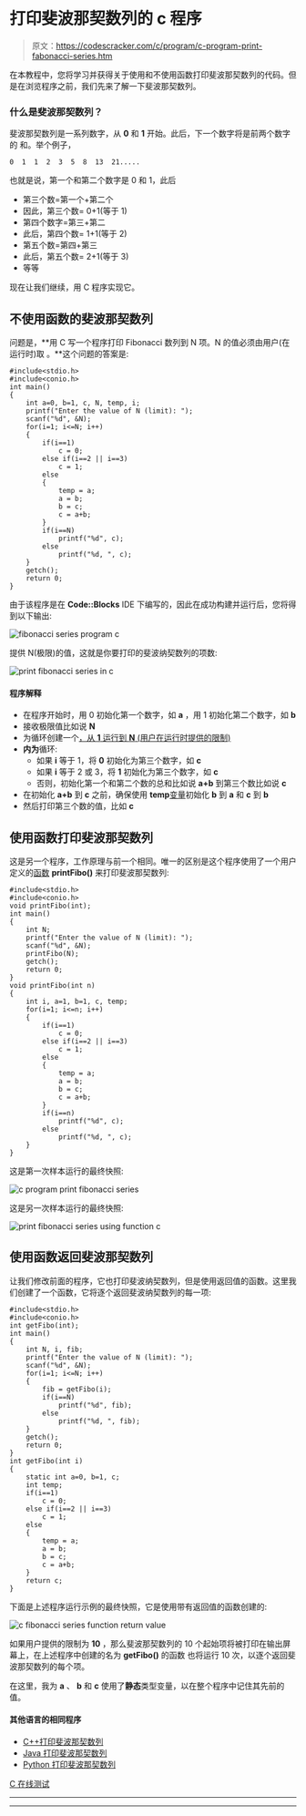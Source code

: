 # 打印斐波那契数列的 c 程序

> 原文：<https://codescracker.com/c/program/c-program-print-fabonacci-series.htm>

在本教程中，您将学习并获得关于使用和不使用函数打印斐波那契数列的代码。但是在浏览程序之前，我们先来了解一下斐波那契数列。

### 什么是斐波那契数列？

斐波那契数列是一系列数字，从 **0** 和 **1** 开始。此后，下一个数字将是前两个数字的 和。举个例子，

```
0  1  1  2  3  5  8  13  21.....
```

也就是说，第一个和第二个数字是 0 和 1，此后

*   第三个数=第一个+第二个
*   因此，第三个数= 0+1(等于 1)
*   第四个数字=第三+第二
*   此后，第四个数= 1+1(等于 2)
*   第五个数=第四+第三
*   此后，第五个数= 2+1(等于 3)
*   等等

现在让我们继续，用 C 程序实现它。

## 不使用函数的斐波那契数列

问题是，**用 C 写一个程序打印 Fibonacci 数列到 N 项。N 的值必须由用户(在运行时)取 。**这个问题的答案是:

```
#include<stdio.h>
#include<conio.h>
int main()
{
    int a=0, b=1, c, N, temp, i;
    printf("Enter the value of N (limit): ");
    scanf("%d", &N);
    for(i=1; i<=N; i++)
    {
        if(i==1)
            c = 0;
        else if(i==2 || i==3)
            c = 1;
        else
        {
            temp = a;
            a = b;
            b = c;
            c = a+b;
        }
        if(i==N)
            printf("%d", c);
        else
            printf("%d, ", c);
    }
    getch();
    return 0;
}
```

由于该程序是在 **Code::Blocks** IDE 下编写的，因此在成功构建并运行后，您将得到以下输出:

![fibonacci series program c](img/0fae62db38ae206159f860a15391a804.png)

提供 N(极限)的值，这就是你要打印的斐波纳契数列的项数:

![print fibonacci series in c](img/30cd43e6f6e004975807fdb18c8f8bca.png)

#### 程序解释

*   在程序开始时，用 0 初始化第一个数字，如 **a** ，用 1 初始化第二个数字，如 **b**
*   接收极限值比如说 **N**
*   为循环创建一个[，从 **1** 运行到 **N** (用户在运行时提供的限制)](/c/c-for-loop.htm)
*   **内为**循环:
    *   如果 **i** 等于 1，将 **0** 初始化为第三个数字，如 **c**
    *   如果 **i** 等于 2 或 3，将 **1** 初始化为第三个数字，如 **c**
    *   否则，初始化第一个和第二个数的总和比如说 **a+b** 到第三个数比如说 **c**
*   在初始化 **a+b** 到 **c** 之前，确保使用 **temp**[变量](/c/c-variables.htm)初始化 **b** 到 **a** 和 **c** 到 **b**
*   然后打印第三个数的值，比如 **c**

## 使用函数打印斐波那契数列

这是另一个程序，工作原理与前一个相同。唯一的区别是这个程序使用了一个用户定义的[函数](/c/c-functions.htm) **printFibo()** 来打印斐波那契数列:

```
#include<stdio.h>
#include<conio.h>
void printFibo(int);
int main()
{
    int N;
    printf("Enter the value of N (limit): ");
    scanf("%d", &N);
    printFibo(N);
    getch();
    return 0;
}
void printFibo(int n)
{
    int i, a=1, b=1, c, temp;
    for(i=1; i<=n; i++)
    {
        if(i==1)
            c = 0;
        else if(i==2 || i==3)
            c = 1;
        else
        {
            temp = a;
            a = b;
            b = c;
            c = a+b;
        }
        if(i==n)
            printf("%d", c);
        else
            printf("%d, ", c);
    }
}
```

这是第一次样本运行的最终快照:

![c program print fibonacci series](img/030316ad12410fd038660ac2eeed13bc.png)

这是另一次样本运行的最终快照:

![print fibonacci series using function c](img/e262e8b06d1915ac9bae60bc09b6fff4.png)

## 使用函数返回斐波那契数列

让我们修改前面的程序，它也打印斐波纳契数列，但是使用返回值的函数。这里我们创建了一个函数，它将逐个返回斐波纳契数列的每一项:

```
#include<stdio.h>
#include<conio.h>
int getFibo(int);
int main()
{
    int N, i, fib;
    printf("Enter the value of N (limit): ");
    scanf("%d", &N);
    for(i=1; i<=N; i++)
    {
        fib = getFibo(i);
        if(i==N)
            printf("%d", fib);
        else
            printf("%d, ", fib);
    }
    getch();
    return 0;
}
int getFibo(int i)
{
    static int a=0, b=1, c;
    int temp;
    if(i==1)
        c = 0;
    else if(i==2 || i==3)
        c = 1;
    else
    {
        temp = a;
        a = b;
        b = c;
        c = a+b;
    }
    return c;
}
```

下面是上述程序运行示例的最终快照，它是使用带有返回值的函数创建的:

![c fibonacci series function return value](img/8a1910ced8d842aa9a144c03e6666de4.png)

如果用户提供的限制为 **10** ，那么斐波那契数列的 10 个起始项将被打印在输出屏幕上，在上述程序中创建的名为 **getFibo()** 的函数 也将运行 10 次，以逐个返回斐波那契数列的每个项。

在这里，我为 **a** 、 **b** 和 **c** 使用了**静态**类型变量，以在整个程序中记住其先前的值。

#### 其他语言的相同程序

*   [C++打印斐波那契数列](/cpp/program/cpp-program-print-fabonacci-series.htm)
*   [Java 打印斐波那契数列](/java/program/java-program-print-fibonacci-series.htm)
*   [Python 打印斐波那契数列](/python/program/python-program-print-fibonacci-series.htm)

[C 在线测试](/exam/showtest.php?subid=2)

* * *

* * *